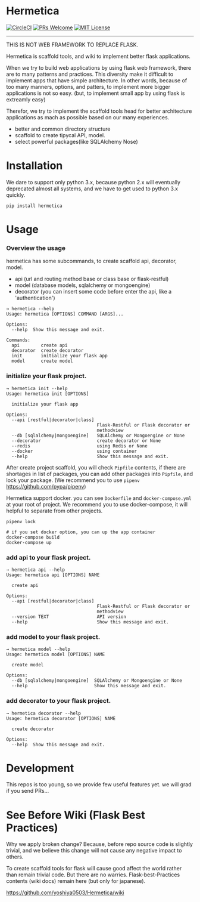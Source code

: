 # Hermetica

[![CircleCI](https://circleci.com/gh/yoshiya0503/Hermetica/tree/master.svg?style=shield)](https://circleci.com/gh/yoshiya0503/Hermetica)
[![PRs Welcome](https://img.shields.io/badge/PRs-welcome-brightgreen.svg?style=flat-square)](CONTRIBUTING.md#pull-requests)
[![MIT License](http://img.shields.io/badge/license-MIT-blue.svg?style=flat)](LICENSE)

---

THIS IS NOT WEB FRAMEWORK TO REPLACE FLASK.

Hermetica is scaffold tools, and wiki to implement better flask applications.

When we try to build web applications by using flask web framework, there are to many patterns and practices.
This diversity make it difficult to implement apps that have simple architecture.
In other words, because of too many manners, options, and patters, to implement more bigger applications is not so easy.
(but, to implement small app by using flask is extreamly easy)

Therefor, we try to implement the scaffold tools head for better architecture applications as mach as possible
based on our many experiences.

* better and common directory structure
* scaffold to create tipycal API, model.
* select powerful packages(like SQLAlchemy Nose)

# Installation

We dare to support only python 3.x, because python 2.x will eventually deprecated almost all systems, and we have to get used to python 3.x quickly.

```
pip install hermetica
```

# Usage

### Overview the usage

hermetica has some subcommands, to create scaffold api, decorator, model.

* api (url and routing method base or class base or flask-restful)
* model (database models, sqlalchemy or mongoengine)
* decorator (you can insert some code before enter the api, like a 'authentication')

```
→ hermetica --help
Usage: hermetica [OPTIONS] COMMAND [ARGS]...

Options:
  --help  Show this message and exit.

Commands:
  api        create api
  decorator  create decorator
  init       initialize your flask app
  model      create model
```

### initialize your flask project.

```
→ hermetica init --help
Usage: hermetica init [OPTIONS]

  initialize your flask app

Options:
  --api [restful|decorator|class]
                                  Flask-Restful or Flask decorator or
                                  methodview
  --db [sqlalchemy|mongoengine]   SQLAlchemy or Mongoengine or None
  --decorator                     create decorator or None
  --redis                         using Redis or None
  --docker                        using container
  --help                          Show this message and exit.
```

After create project scaffold, you will check `Pipfile` contents, if there are shortages in list of packages, you can
add other packages into `Pipfile`, and lock your package.
(We recommend you to use `pipenv` https://github.com/pypa/pipenv)

Hermetica support docker. you can see `Dockerfile` and `docker-compose.yml` at your root of project.
We recommend you to use docker-compose, it will helpful to separate from other projects.

```
pipenv lock

# if you set docker option, you can up the app container
docker-compose build
docker-compose up
```

### add api to your flask project.

```
→ hermetica api --help
Usage: hermetica api [OPTIONS] NAME

  create api

Options:
  --api [restful|decorator|class]
                                  Flask-Restful or Flask decorator or
                                  methodview
  --version TEXT                  API version
  --help                          Show this message and exit.
```

### add model to your flask project.

```
→ hermetica model --help
Usage: hermetica model [OPTIONS] NAME

  create model

Options:
  --db [sqlalchemy|mongoengine]  SQLAlchemy or Mongoengine or None
  --help                         Show this message and exit.
```

### add decorator to your flask project.

```
→ hermetica decorator --help
Usage: hermetica decorator [OPTIONS] NAME

  create decorator

Options:
  --help  Show this message and exit.
```

# Development

This repos is too young, so we provide few useful features yet.
we will grad if you send PRs...

# See Before Wiki (Flask Best Practices)

Why we apply broken change? Because, before repo source code is slightly trivial,
and we believe this change will not cause any negative impact to others.

To create scaffold tools for flask will cause good affect the world rather than remain trivial code.
But there are no warries. Flask-best-Practices contents (wiki docs) remain here (but only for japanese).

https://github.com/yoshiya0503/Hermetica/wiki
